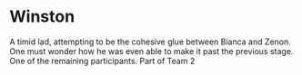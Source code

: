 # Winston

A timid lad, attempting to be the cohesive glue between Bianca and Zenon. 
One must wonder how he was even able to make it past the previous stage.  
One of the remaining participants. Part of Team 2
